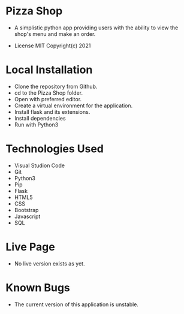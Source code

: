 # Pizza Shop
- A simplistic python app providing users with the ability to view the shop's menu and make an order.

- License MIT Copyright(c) 2021

# Local Installation
- Clone the repository from Github.
- cd to the Pizza Shop folder.
- Open with preferred editor.
- Create a virtual environment for the application.
- Install flask and its extensions.
- Install dependencies
- Run with Python3

# Technologies Used
- Visual Studion Code
- Git
- Python3
- Pip
- Flask
- HTML5
- CSS
- Bootstrap
- Javascript
- SQL

# Live Page
- No live version exists as yet.

# Known Bugs
- The current version of this application is unstable.
